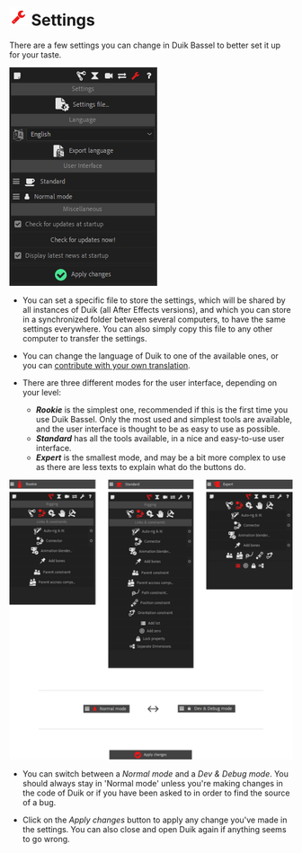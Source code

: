 # ![Settings Icon](img\duik-icons\settings-icon-r.png) Settings

There are a few settings you can change in Duik Bassel to better set it up for your taste.

![settings panel](img\duik-screenshots\S-Settings\settings-panel.PNG)

- You can set a specific file to store the settings, which will be shared by all instances of Duik (all After Effects versions), and which you can store in a synchronized folder between several computers, to have the same settings everywhere. You can also simply copy this file to any other computer to transfer the settings.

- You can change the language of Duik to one of the available ones, or you can [contribute with your own translation](https://github.com/Rainbox-dev/DuAEF_Duik/wiki/Translation).

- There are three different modes for the user interface, depending on your level:

    - ***Rookie*** is the simplest one, recommended if this is the first time you use Duik Bassel. Only the most used and simplest tools are available, and the user interface is thought to be as easy to use as possible.
    - ***Standard*** has all the tools available, in a nice and easy-to-use user interface.
    - ***Expert*** is the smallest mode, and may be a bit more complex to use as there are less texts to explain what do the buttons do.

![settings optn](img\duik-screenshots\S-Settings\settings-optn.png)

- You can switch between a *Normal mode* and a *Dev & Debug mode*. You should always stay in 'Normal mode' unless you're making changes in the code of Duik or if you have been asked to in order to find the source of a bug.

- Click on the *Apply changes* button to apply any change you've made in the settings. You can also close and open Duik again if anything seems to go wrong.
